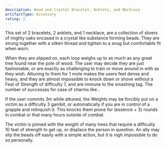```yaml
---
description: Wood and Crystal Bracelet, Anklets, and Necklace
artifactType: Accessory
rating: 2
---
```


This set of 2 bracelets, 2 anklets, and 1 necklace, are a collection of slivers of mighty oaks encased in a crystal like substance forming beads. They are strung together with a silken thread and tighten to a snug but comfortable fit when worn.

When they are slipped on, each loop weighs up to as much as any great tree found near the pole of wood. The user may decide they are just fashionable, or are exactly as challenging to train or move around in with as they wish. Attuning to them for 1 mote makes the users feet dense and heavy, and they are almost impossible to knock down or shove without a Feat of Strength of difficulty 7, and are immune to the smashing tag. The number of successes for case of charms like <book r="Heaven Thunder Hammer"></book>.

If the user commits 3m while attuned, the Weights may be forcibly put on a victim as a difficulty 3 gambit, or automatically if you are in control of a grapple and relinquish it. This knocks them prone for (essence + 3) rounds in combat or that many hours outside of combat.

The victim is pinned with the weight of many trees that require a difficulty 10 feat of strength to get up, or displace the person in question. An ally may slip the beads off easily with a simple action, but it is nigh impossible to do so personally.
